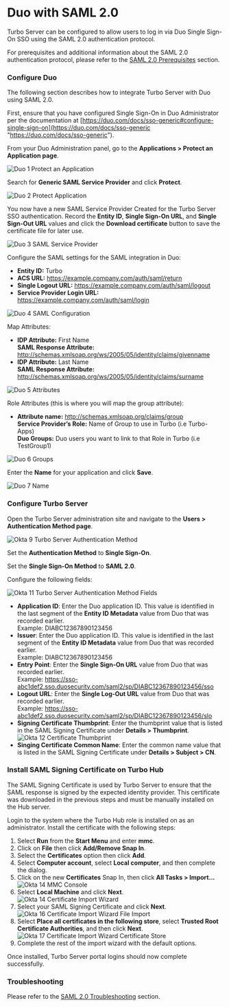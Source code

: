 # Duo with SAML 2.0

Turbo Server can be configured to allow users to log in via Duo Single Sign-On SSO using the SAML 2.0 authentication protocol.

For prerequisites and additional information about the SAML 2.0 authentication protocol, please refer to the [SAML 2.0 Prerequisites](../../server/authentication/saml.html#prerequisites) section.

### Configure Duo

The following section describes how to integrate Turbo Server with Duo using SAML 2.0.

First, ensure that you have configured Single Sign-On in Duo Administrator per the documentation at [https://duo.com/docs/sso-generic#configure-single-sign-on](https://duo.com/docs/sso-generic "https://duo.com/docs/sso-generic").

From your Duo Administration panel, go to the **Applications > Protect an Application page**.

![Duo 1 Protect an Application](../../images/duo-1.png)

Search for **Generic SAML Service Provider** and click **Protect**.

![Duo 2 Protect Application](../../images/duo-2-protect-application.png)

You now have a new SAML Service Provider Created for the Turbo Server SSO authentication. Record the **Entity ID**, **Single Sign-On URL**, and **Single Sign-Out URL** values and click the **Download certificate** button to save the certificate file for later use.

![Duo 3 SAML Service Provider](../../images/duo-3-saml-service-provider.png)

Configure the SAML settings for the SAML integration in Duo:

- **Entity ID:** Turbo
- **ACS URL:** https://example.company.com/auth/saml/return
- **Single Logout URL:** https://example.company.com/auth/saml/logout
- **Service Provider Login URL:** https://example.company.com/auth/saml/login

![Duo 4 SAML Configuration](../../images/duo-4-saml-configuration.png)

Map Attributes:

- **IDP Attribute:** First Name  
  **SAML Response Attribute:** http://schemas.xmlsoap.org/ws/2005/05/identity/claims/givenname
- **IDP Attribute:** Last Name  
  **SAML Response Attribute:** http://schemas.xmlsoap.org/ws/2005/05/identity/claims/surname

![Duo 5 Attributes](../../images/duo-5-attributes.png)

Role Attributes (this is where you will map the group attribute):

- **Attribute name:** http://schemas.xmlsoap.org/claims/group  
  **Service Provider’s Role:** Name of Group to use in Turbo (i.e Turbo-Apps)  
  **Duo Groups:** Duo users you want to link to that Role in Turbo (i.e TestGroup1)

![Duo 6 Groups](../../images/duo-6-groups.png)

Enter the **Name** for your application and click **Save**.

![Duo 7 Name](../../images/duo-7-name.png)

### Configure Turbo Server

Open the Turbo Server administration site and navigate to the **Users > Authentication Method page**.

![Okta 9 Turbo Server Authentication Method](../../images/Okta_9_Turbo_Server_Authentication_Method.png)

Set the **Authentication Method** to **Single Sign-On**.

Set the **Single Sign-On Method** to **SAML 2.0**.

Configure the following fields:

![Okta 11 Turbo Server Authentication Method Fields](../../images/Okta_11_Turbo_Server_Authentication_Method_Fields.png)

- **Application ID**: Enter the Duo application ID. This value is identified in the last segment of the **Entity ID Metadata** value from Duo that was recorded earlier.  
  Example: DIABC12367890123456
- **Issuer**: Enter the Duo application ID. This value is identified in the last segment of the **Entity ID Metadata** value from Duo that was recorded earlier.  
  Example: DIABC12367890123456
- **Entry Point**: Enter the **Single Sign-On URL** value from Duo that was recorded earlier.  
  Example:
  https://sso-abc1def2.sso.duosecurity.com/saml2/sp/DIABC12367890123456/sso
- **Logout URL**: Enter the **Single Log-Out URL** value from Duo that was recorded earlier.  
  Example: https://sso-abc1def2.sso.duosecurity.com/saml2/sp/DIABC12367890123456/slo
- **Signing Certificate Thumbprint**: Enter the thumbprint value that is listed in the SAML Signing Certificate under **Details > Thumbprint**.
  ![Okta 12 Certificate Thumbprint](../../images/Okta_12_Certificate_Thumbprint.png)
- **Singing Certificate Common Name**: Enter the common name value that is listed in the SAML Signing Certificate under **Details > Subject > CN**.

### Install SAML Signing Certificate on Turbo Hub

The SAML Signing Certificate is used by Turbo Server to ensure that the SAML response is signed by the expected identity provider. This certificate was downloaded in the previous steps and must be manually installed on the Hub server.

Login to the system where the Turbo Hub role is installed on as an administrator. Install the certificate with the following steps:

1. Select **Run** from the **Start Menu** and enter **mmc**.
2. Click on **File** then click **Add/Remove Snap In**.
3. Select the **Certificates** option then click **Add**.
4. Select **Computer account**, select **Local computer**, and then complete the dialog.
5. Click on the new **Certificates** Snap In, then click **All Tasks > Import...**
   ![Okta 14 MMC Console](../../images/Okta_14_MMC_Console.png)
6. Select **Local Machine** and click **Next**.
   ![Okta 14 Certificate Import Wizard](../../images/Okta_14_Certificate_Import_Wizard.png)
7. Select your SAML Signing Certificate and click **Next**.
   ![Okta 16 Certificate Import Wizard File Import](../../images/Okta_16_Certificate_Import_Wizard_File_Import.png)
8. Select **Place all certificates in the following store**, select **Trusted Root Certificate Authorities**, and then click **Next**.
   ![Okta 17 Certificate Import Wizard Certificate Store](../../images/Okta_17_Certificate_Import_Wizard_Certificate_Store.png)
9. Complete the rest of the import wizard with the default options.

Once installed, Turbo Server portal logins should now complete successfully.

### Troubleshooting

Please refer to the [SAML 2.0 Troubleshooting](../../server/authentication/saml.html#troubleshooting) section.
